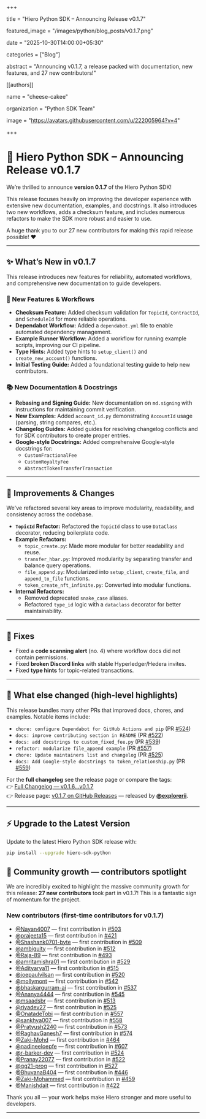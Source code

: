 +++

title          = "Hiero Python SDK – Announcing Release v0.1.7"

featured_image = "/images/python/blog_posts/v0.1.7.png"

date           = "2025-10-30T14:00:00+05:30"

categories     = ["Blog"]

abstract       = "Announcing v0.1.7, a release packed with documentation, new features, and 27 new contributors!"

[[authors]]

  name         = "cheese-cakee"
  
  organization = "Python SDK Team"
  
  image        = "https://avatars.githubusercontent.com/u/222005964?v=4"
  
+++

# 🚀 Hiero Python SDK – Announcing Release v0.1.7

We’re thrilled to announce **version 0.1.7** of the Hiero Python SDK!

This release focuses heavily on improving the developer experience with extensive new documentation, examples, and docstrings. It also introduces two new workflows, adds a checksum feature, and includes numerous refactors to make the SDK more robust and easier to use.

A huge thank you to our 27 new contributors for making this rapid release possible! ❤️

---

## ✨ What’s New in v0.1.7

This release introduces new features for reliability, automated workflows, and comprehensive new documentation to guide developers.

### 🧾 New Features & Workflows
- **Checksum Feature:** Added checksum validation for `TopicId`, `ContractId`, and `ScheduleId` for more reliable operations.
- **Dependabot Workflow:** Added a `dependabot.yml` file to enable automated dependency management.
- **Example Runner Workflow:** Added a workflow for running example scripts, improving our CI pipeline.
- **Type Hints:** Added type hints to `setup_client()` and `create_new_account()` functions.
- **Initial Testing Guide:** Added a foundational testing guide to help new contributors.

### 📚 New Documentation & Docstrings
- **Rebasing and Signing Guide:** New documentation on `md.signing` with instructions for maintaining commit verification.
- **New Examples:** Added `account_id.py` demonstrating `AccountId` usage (parsing, string compares, etc.).
- **Changelog Guides:** Added guides for resolving changelog conflicts and for SDK contributors to create proper entries.
- **Google-style Docstrings:** Added comprehensive Google-style docstrings for:
  - `CustomFractionalFee`
  - `CustomRoyaltyFee`
  - `AbstractTokenTransferTransaction`

---

## 🔄 Improvements & Changes
We've refactored several key areas to improve modularity, readability, and consistency across the codebase.

- **`TopicId` Refactor:** Refactored the `TopicId` class to use `DataClass` decorator, reducing boilerplate code.
- **Example Refactors:**
  - `topic_create.py`: Made more modular for better readability and reuse.
  - `transfer_hbar.py`: Improved modularity by separating transfer and balance query operations.
  - `file_append.py`: Modularized into `setup_client`, `create_file`, and `append_to_file` functions.
  - `token_create_nft_infinite.py`: Converted into modular functions.
- **Internal Refactors:**
  - Removed deprecated `snake_case` aliases.
  - Refactored `type_id` logic with a `dataclass` decorator for better maintainability.

---

## 🐞 Fixes
- Fixed a **code scanning alert** (no. 4) where workflow docs did not contain permissions.
- Fixed **broken Discord links** with stable Hyperledger/Hedera invites.
- Fixed **type hints** for topic-related transactions.

---

## 📌 What else changed (high-level highlights)

This release bundles many other PRs that improved docs, chores, and examples. Notable items include:
- `chore: configure Dependabot for GitHub Actions and pip` (PR [#524](https://github.com/hiero-ledger/hiero-sdk-python/pull/524))
- `docs: improve contributing section in README` (PR [#522](https://github.com/hiero-ledger/hiero-sdk-python/pull/522))
- `docs: add docstrings to custom_fixed_fee.py` (PR [#539](https://github.com/hiero-ledger/hiero-sdk-python/pull/539))
- `refactor: modularize file_append example` (PR [#557](https://github.com/hiero-ledger/hiero-sdk-python/pull/557))
- `chore: Update maintainers list and changelog` (PR [#525](https://github.com/hiero-ledger/hiero-sdk-python/pull/525))
- `docs: Add Google-style docstrings to token_relationship.py` (PR [#559](https://github.com/hiero-ledger/hiero-sdk-python/pull/559))

For the **full changelog** see the release page or compare the tags:  
👉 [Full Changelog — v0.1.6...v0.1.7](https://github.com/hiero-ledger/hiero-sdk-python/compare/v0.1.6...v0.1.7)  
👉 Release page: [v0.1.7 on GitHub Releases](https://github.com/hiero-ledger/hiero-sdk-python/releases/tag/v0.1.7) — released by **[@explorerii](https://github.com/explorerii)**.

---
## ⚡ Upgrade to the Latest Version

Update to the latest Hiero Python SDK release with:

```bash
pip install --upgrade hiero-sdk-python
```



## 🙌 Community growth — contributors spotlight

We are incredibly excited to highlight the massive community growth for this release: **27 new contributors** took part in v0.1.7! This is a fantastic sign of momentum for the project.

### New contributors (first-time contributors for v0.1.7)
- [@Nayan4007](https://github.com/Nayan4007) — first contribution in [#503](https://github.com/hiero-ledger/hiero-sdk-python/pull/503)
- [@prajeeta15](https://github.com/prajeeta15) — first contribution in [#421](https://github.com/hiero-ledger/hiero-sdk-python/pull/421)
- [@Shashank0701-byte](https://github.com/Shashank0701-byte) — first contribution in [#509](https://github.com/hiero-ledger/hiero-sdk-python/pull/509)
- [@ambiguity](https://github.com/ambiguity) — first contribution in [#512](https://github.com/hiero-ledger/hiero-sdk-python/pull/512)
- [@Raja-89](https://github.com/Raja-89) — first contribution in [#493](https://github.com/hiero-ledger/hiero-sdk-python/pull/493)
- [@amritamishra01](https://github.com/amritamishra01) — first contribution in [#529](https://github.com/hiero-ledger/hiero-sdk-python/pull/529)
- [@Adityarya11](https://github.com/Adityarya11) — first contribution in [#515](https://github.com/hiero-ledger/hiero-sdk-python/pull/515)
- [@joepaulvilsan](https://github.com/joepaulvilsan) — first contribution in [#520](https://github.com/hiero-ledger/hiero-sdk-python/pull/520)
- [@mollymont](https://github.com/mollymont) — first contribution in [#542](https://github.com/hiero-ledger/hiero-sdk-python/pull/542)
- [@bhaskargurram-ai](https://github.com/bhaskargurram-ai) — first contribution in [#537](https://github.com/hiero-ledger/hiero-sdk-python/pull/537)
- [@Ananya4444](https://github.com/Ananya4444) — first contribution in [#545](https://github.com/hiero-ledger/hiero-sdk-python/pull/545)
- [@msaadsbr](https://github.com/msaadsbr) — first contribution in [#513](https://github.com/hiero-ledger/hiero-sdk-python/pull/513)
- [@riyadev27](https://github.com/riyadev27) — first contribution in [#525](https://github.com/hiero-ledger/hiero-sdk-python/pull/525)
- [@OnatadeTobi](https://github.com/OnatadeTobi) — first contribution in [#557](https://github.com/hiero-ledger/hiero-sdk-python/pull/557)
- [@sankhya007](https://github.com/sankhya007) — first contribution in [#558](https://github.com/hiero-ledger/hiero-sdk-python/pull/558)
- [@Pratyush2240](https://github.com/Pratyush2240) — first contribution in [#573](https://github.com/hiero-ledger/hiero-sdk-python/pull/573)
- [@RaghavGanesh7](https://github.com/RaghavGanesh7) — first contribution in [#574](https://github.com/hiero-ledger/hiero-sdk-python/pull/574)
- [@Zaki-Mohd](https://github.com/Zaki-Mohd) — first contribution in [#464](https://github.com/hiero-ledger/hiero-sdk-python/pull/464)
- [@nadineeloepfe](https://github.com/nadineeloepfe) — first contribution in [#607](https://github.com/hiero-ledger/hiero-sdk-python/pull/607)
- [@r-barker-dev](https://github.com/r-barker-dev) — first contribution in [#524](https://github.com/hiero-ledger/hiero-sdk-python/pull/524)
- [@Pranay22077](https://github.com/Pranay22077) — first contribution in [#522](https://github.com/hiero-ledger/hiero-sdk-python/pull/522)
- [@gg21-prog](https://github.com/gg21-prog) — first contribution in [#527](https://github.com/hiero-ledger/hiero-sdk-python/pull/527)
- [@BhuvanaB404](https://github.com/BhuvanaB404) — first contribution in [#446](https://github.com/hiero-ledger/hiero-sdk-python/pull/446)
- [@Zaki-Mohammed](https://github.com/Zaki-Mohammed) — first contribution in [#459](https://github.com/hiero-ledger/hiero-sdk-python/pull/459)
- [@Manishdait](https://github.com/Manishdait) — first contribution in [#422](https://github.com/hiero-ledger/hiero-sdk-python/pull/422)

Thank you all — your work helps make Hiero stronger and more useful to developers.

---
